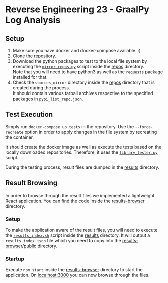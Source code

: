 # Reverse Engineering 23 - GraalPy Log Analysis

## Setup
1. Make sure you have docker and docker-compose available. :)
2. Clone the repository.
3. Download the python packages to test to the local file system by executing the [`mirror_repos.py`](./repos/mirror_repos.py) script inside the [repos](./repos) directory.<br>
Note that you will need to have python3 as well as the `requests` package installed for that.
4. Check the `sources_mirror` directory inside the [repos](./repos) directory that is created during the process.<br>
It should contain various tarball archives respective to the specified packages in [`pypi_list_repo.json`](./repos/pypi_list_repo.json).

## Test Execution
Simply run `docker-compose up tests` in the repository.
Use the `--force-recreate` option in order to apply changes in the file system by recreating the container.

It should create the docker image as well as execute the tests based on the locally downloaded repositories.
Therefore, it uses the [`library_tester.py`](./tests/library_tester.py) script.

During the testing process, result files are dumped in the [results](./results) directory.

## Result Browsing
In order to browse through the result files we implemented a lightweight React application.
You can find the code inside the [results-browser](./results-browser) directory.

### Setup
To make the application aware of the result files, you will need to execute the [`results_index.sh`](./results/results_index.sh) script inside the [results](./results) directory.
It will output a `results_index.json` file which you need to copy into the [results-browser/public](./results-browser/public) directory.

### Startup
Execute `npm start` inside the [results-browser](./results-browser) directory to start the application.
On [localhost:3000](http://localhost:3000) you can now browse through the files.
